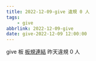 ```yaml
---
title: 2022-12-09-give 違規 0 人
tags:
    - give
abbrlink: 2022-12-09-give
date: give-2022-12-09 12:00:00
---
```

give 板 [板規連結](https://www.ptt.cc/bbs/give/M.1612495900.A.C32.html)
昨天違規 0 人

